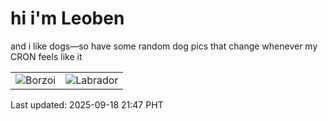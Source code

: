 # hi i'm Leoben

and i like dogs—so have some random dog pics that change whenever my CRON feels like it

|  |  |
|--------|----------|
| ![Borzoi](https://random-dog-vercel.vercel.app/api/random-borzoi?v=1758203275) | ![Labrador](https://random-dog-vercel.vercel.app/api/random-labrador?v=1758203275) |

Last updated: 2025-09-18 21:47 PHT
